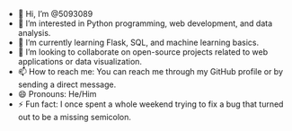 - 👋 Hi, I’m @5093089
- 👀 I’m interested in Python programming, web development, and data analysis.
- 🌱 I’m currently learning Flask, SQL, and machine learning basics.
- 💞️ I’m looking to collaborate on open-source projects related to web applications or data visualization.
- 📫 How to reach me: You can reach me through my GitHub profile or by sending a direct message.
- 😄 Pronouns: He/Him
- ⚡ Fun fact: I once spent a whole weekend trying to fix a bug that turned out to be a missing semicolon.



